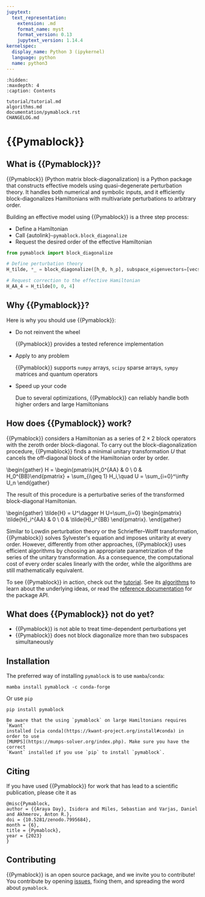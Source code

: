 ```yaml
---
jupytext:
  text_representation:
    extension: .md
    format_name: myst
    format_version: 0.13
    jupytext_version: 1.14.4
kernelspec:
  display_name: Python 3 (ipykernel)
  language: python
  name: python3
---
```


```{toctree}
:hidden:
:maxdepth: 4
:caption: Contents

tutorial/tutorial.md
algorithms.md
documentation/pymablock.rst
CHANGELOG.md
```

# {{Pymablock}}

## What is {{Pymablock}}?

{{Pymablock}} (Python matrix block-diagonalization) is a Python package that constructs
effective models using quasi-degenerate perturbation theory.
It handles both numerical and symbolic inputs, and it efficiently
block-diagonalizes Hamiltonians with multivariate perturbations to arbitrary
order.

Building an effective model using {{Pymablock}} is a three step process:
* Define a Hamiltonian
* Call {autolink}`~pymablock.block_diagonalize`
* Request the desired order of the effective Hamiltonian

```python
from pymablock import block_diagonalize

# Define perturbation theory
H_tilde, *_ = block_diagonalize([h_0, h_p], subspace_eigenvectors=[vecs_A, vecs_B])

# Request correction to the effective Hamiltonian
H_AA_4 = H_tilde[0, 0, 4]
```

## Why {{Pymablock}}?
Here is why you should use {{Pymablock}}:

* Do not reinvent the wheel

  {{Pymablock}} provides a tested reference implementation

* Apply to any problem

  {{Pymablock}} supports `numpy` arrays, `scipy` sparse arrays, `sympy` matrices and
  quantum operators

* Speed up your code

  Due to several optimizations, {{Pymablock}} can reliably handle both higher orders
  and large Hamiltonians

## How does {{Pymablock}} work?

{{Pymablock}} considers a Hamiltonian as a series of $2\times 2$ block operators
with the zeroth order block-diagonal.
To carry out the block-diagonalization procedure, {{Pymablock}} finds a minimal
unitary transformation $U$ that cancels the off-diagonal block of the
Hamiltonian order by order.

\begin{gather}
H = \begin{pmatrix}H_0^{AA} & 0 \\ 0 & H_0^{BB}\end{pmatrix} + \sum_{i\geq 1} H_i,\quad
U = \sum_{i=0}^\infty U_n
\end{gather}

The result of this procedure is a perturbative series of the transformed
block-diagonal Hamiltonian.

\begin{gather}
\tilde{H} = U^\dagger H U=\sum_{i=0}
\begin{pmatrix}
\tilde{H}_i^{AA} & 0 \\
0 & \tilde{H}_i^{BB}
\end{pmatrix}.
\end{gather}

Similar to Lowdin perturbation theory or the Schrieffer–Wolff transformation,
{{Pymablock}} solves Sylvester's equation and imposes unitarity at every order.
However, differently from other approaches, {{Pymablock}} uses efficient algorithms
by choosing an appropriate parametrization of the series of the unitary
transformation.
As a consequence, the computational cost of every order scales linearly with
the order, while the algorithms are still mathematically equivalent.

To see {{Pymablock}} in action, check out the [tutorial](tutorial/tutorial.md).
See its [algorithms](algorithms.md) to learn about the underlying ideas, or read
the [reference documentation](documentation/pymablock.rst) for the package API.

## What does {{Pymablock}} not do yet?

* {{Pymablock}} is not able to treat time-dependent perturbations yet
* {{Pymablock}} does not block diagonalize more than two subspaces simultaneously

## Installation

The preferred way of installing `pymablock` is to use `mamba`/`conda`:

```
mamba install pymablock -c conda-forge
```

Or use `pip`

```
pip install pymablock
```

```{important}
Be aware that the using `pymablock` on large Hamiltonians requires `Kwant`
installed [via conda](https://kwant-project.org/install#conda) in order to use
[MUMPS](https://mumps-solver.org/index.php). Make sure you have the correct
`Kwant` installed if you use `pip` to install `pymablock`.
```

## Citing

If you have used {{Pymablock}} for work that has lead to a scientific publication,
please cite it as

```
@misc{Pymablock,
author = {{Araya Day}, Isidora and Miles, Sebastian and Varjas, Daniel and Akhmerov, Anton R.},
doi = {10.5281/zenodo.7995684},
month = {6},
title = {Pymablock},
year = {2023}
}
```

## Contributing

{{Pymablock}} is an open source package, and we invite you to contribute!
You contribute by opening [issues](https://gitlab.kwant-project.org/qt/pymablock/-/issues),
fixing them, and spreading the word about `pymablock`.
